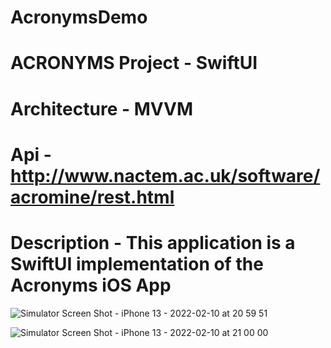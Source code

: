 # AcronymsDemo
# ACRONYMS Project - SwiftUI
# Architecture - MVVM
# Api - http://www.nactem.ac.uk/software/acromine/rest.html 
# Description - This application is a SwiftUI implementation of the Acronyms iOS App

![Simulator Screen Shot - iPhone 13 - 2022-02-10 at 20 59 51](https://user-images.githubusercontent.com/10699484/153527661-e139a14e-3c05-4eb4-8915-3d720ec6a44d.png)

![Simulator Screen Shot - iPhone 13 - 2022-02-10 at 21 00 00](https://user-images.githubusercontent.com/10699484/153527653-0d9c8e19-2aa4-4c7d-a7b4-cbaa1a982090.png)
